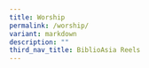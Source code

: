 ```yaml
---
title: Worship
permalink: /worship/
variant: markdown
description: ""
third_nav_title: BiblioAsia Reels
---
```

